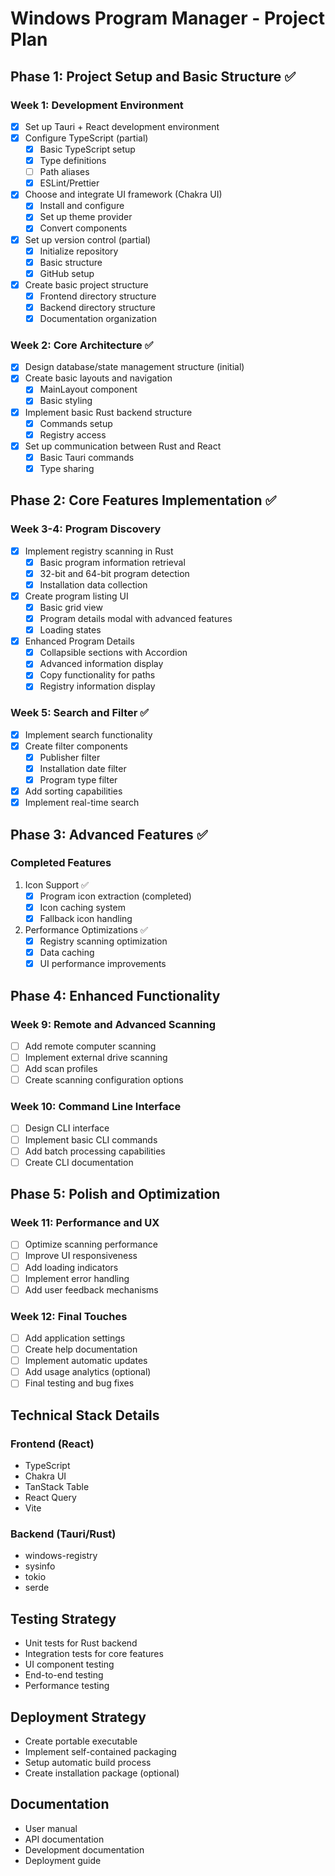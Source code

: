 # Windows Program Manager - Project Plan

## Phase 1: Project Setup and Basic Structure ✅
### Week 1: Development Environment
- [x] Set up Tauri + React development environment
- [x] Configure TypeScript (partial)
  - [x] Basic TypeScript setup
  - [x] Type definitions
  - [ ] Path aliases
  - [x] ESLint/Prettier
- [x] Choose and integrate UI framework (Chakra UI)
  - [x] Install and configure
  - [x] Set up theme provider
  - [x] Convert components
- [x] Set up version control (partial)
  - [x] Initialize repository
  - [x] Basic structure
  - [x] GitHub setup
- [x] Create basic project structure
  - [x] Frontend directory structure
  - [x] Backend directory structure
  - [x] Documentation organization

### Week 2: Core Architecture ✅
- [x] Design database/state management structure (initial)
- [x] Create basic layouts and navigation
  - [x] MainLayout component
  - [x] Basic styling
- [x] Implement basic Rust backend structure
  - [x] Commands setup
  - [x] Registry access
- [x] Set up communication between Rust and React
  - [x] Basic Tauri commands
  - [x] Type sharing

## Phase 2: Core Features Implementation ✅
### Week 3-4: Program Discovery
- [x] Implement registry scanning in Rust
  - [x] Basic program information retrieval
  - [x] 32-bit and 64-bit program detection
  - [x] Installation data collection
- [x] Create program listing UI
  - [x] Basic grid view
  - [x] Program details modal with advanced features
  - [x] Loading states
- [x] Enhanced Program Details
  - [x] Collapsible sections with Accordion
  - [x] Advanced information display
  - [x] Copy functionality for paths
  - [x] Registry information display

### Week 5: Search and Filter ✅
- [x] Implement search functionality
- [x] Create filter components
  - [x] Publisher filter
  - [x] Installation date filter
  - [x] Program type filter
- [x] Add sorting capabilities
- [x] Implement real-time search

## Phase 3: Advanced Features ✅
### Completed Features
1. Icon Support ✅
   - [x] Program icon extraction (completed)
   - [x] Icon caching system
   - [x] Fallback icon handling

2. Performance Optimizations ✅
   - [x] Registry scanning optimization
   - [x] Data caching
   - [x] UI performance improvements

## Phase 4: Enhanced Functionality
### Week 9: Remote and Advanced Scanning
- [ ] Add remote computer scanning
- [ ] Implement external drive scanning
- [ ] Add scan profiles
- [ ] Create scanning configuration options

### Week 10: Command Line Interface
- [ ] Design CLI interface
- [ ] Implement basic CLI commands
- [ ] Add batch processing capabilities
- [ ] Create CLI documentation

## Phase 5: Polish and Optimization
### Week 11: Performance and UX
- [ ] Optimize scanning performance
- [ ] Improve UI responsiveness
- [ ] Add loading indicators
- [ ] Implement error handling
- [ ] Add user feedback mechanisms

### Week 12: Final Touches
- [ ] Add application settings
- [ ] Create help documentation
- [ ] Implement automatic updates
- [ ] Add usage analytics (optional)
- [ ] Final testing and bug fixes

## Technical Stack Details
### Frontend (React)
- TypeScript
- Chakra UI
- TanStack Table
- React Query
- Vite

### Backend (Tauri/Rust)
- windows-registry
- sysinfo
- tokio
- serde

## Testing Strategy
- Unit tests for Rust backend
- Integration tests for core features
- UI component testing
- End-to-end testing
- Performance testing

## Deployment Strategy
- Create portable executable
- Implement self-contained packaging
- Setup automatic build process
- Create installation package (optional)

## Documentation
- User manual
- API documentation
- Development documentation
- Deployment guide 